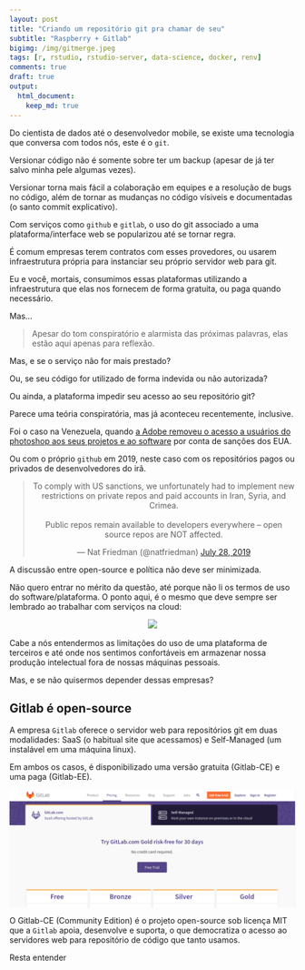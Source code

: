 ```yaml
---
layout: post
title: "Criando um repositório git pra chamar de seu"
subtitle: "Raspberry + Gitlab"
bigimg: /img/gitmerge.jpeg
tags: [r, rstudio, rstudio-server, data-science, docker, renv]
comments: true
draft: true
output:
  html_document:
    keep_md: true
---
```


Do cientista de dados até o desenvolvedor mobile, se existe uma tecnologia que conversa com todos nós, este é o `git`.

Versionar código não é somente sobre ter um backup (apesar de já ter salvo minha pele algumas vezes). 

Versionar torna mais fácil a colaboração em equipes e a resolução de bugs no código, além de tornar as mudanças no código vísiveis e documentadas (o santo commit explicativo).

Com serviços como `github` e `gitlab`, o uso do git associado a uma plataforma/interface web se popularizou até se tornar regra.

É comum empresas terem contratos com esses provedores, ou usarem infraestrutura própria para instanciar seu próprio servidor web para git.

Eu e você, mortais, consumimos essas plataformas utilizando a infraestrutura que elas nos fornecem de forma gratuita, ou paga quando necessário.

Mas...

> Apesar do tom conspiratório e alarmista das próximas palavras, elas estão aqui apenas para reflexão.

Mas, e se o serviço não for mais prestado? 

Ou, se seu código for utilizado de forma indevida ou não autorizada?

Ou ainda, a plataforma impedir seu acesso ao seu repositório git?

Parece uma teória conspiratória, mas já aconteceu recentemente, inclusive.

Foi o caso na Venezuela, quando [a Adobe removeu o acesso a usuários do photoshop aos seus projetos e ao software](https://www.fastcompany.com/90414653/adobe-shuts-down-photoshop-in-venezuela-because-of-trumps-sanctions) por conta de sanções dos EUA.

Ou com o próprio `github` em 2019, neste caso com os repositórios pagos ou privados de desenvolvedores do irã.

<center>
<blockquote class="twitter-tweet"><p lang="en" dir="ltr">To comply with US sanctions, we unfortunately had to implement new restrictions on private repos and paid accounts in Iran, Syria, and Crimea. <br><br>Public repos remain available to developers everywhere – open source repos are NOT affected.</p>&mdash; Nat Friedman (@natfriedman) <a href="https://twitter.com/natfriedman/status/1155311122137804801?ref_src=twsrc%5Etfw">July 28, 2019</a></blockquote> <script async src="https://platform.twitter.com/widgets.js" charset="utf-8"></script> 

</center>

A discussão entre open-source e política não deve ser minimizada.

Não quero entrar no mérito da questão, até porque não li os termos de uso do software/plataforma. O ponto aqui, é o mesmo que deve sempre ser lembrado ao trabalhar com serviços na cloud:

<center>
<img src="https://i.redd.it/f4f4tcoo8wu21.png"/>
</center>

Cabe a nós entendermos as limitações do uso de uma plataforma de terceiros e até onde nos sentimos confortáveis em armazenar nossa produção intelectual fora de nossas máquinas pessoais.

Mas, e se não quisermos depender dessas empresas?

## Gitlab é open-source

A empresa `Gitlab` oferece o servidor web para repositórios git em duas modalidades: SaaS (o habitual site que acessamos) e Self-Managed (um instalável em uma máquina linux).

Em ambos os casos, é disponibilizado uma versão gratuita (Gitlab-CE) e uma paga (Gitlab-EE).

<center>
<img src="/img/gitlab.png" style="display: block; margin: auto;" />
</center>

O Gitlab-CE (Community Edition) é o projeto open-source sob licença MIT que a `Gitlab` apoia, desenvolve e suporta, o que democratiza o acesso ao servidores web para repositório de código que tanto usamos.

Resta entender

